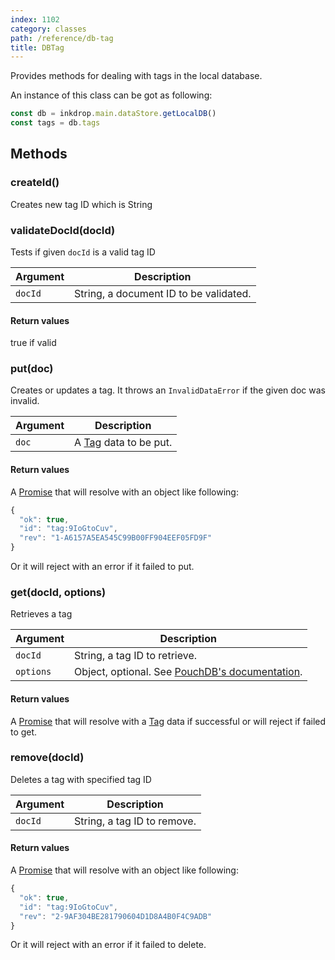 ```yaml
---
index: 1102
category: classes
path: /reference/db-tag
title: DBTag
---
```


Provides methods for dealing with tags in the local database.

An instance of this class can be got as following:

```js
const db = inkdrop.main.dataStore.getLocalDB()
const tags = db.tags
```

## Methods

### createId()

Creates new tag ID which is String

### validateDocId(docId)

Tests if given `docId` is a valid tag ID

| Argument | Description |
| -------- | ----------- |
| `docId` | String, a document ID to be validated.  |

#### Return values

true if valid

### put(doc)

Creates or updates a tag. It throws an `InvalidDataError` if the given doc was invalid.

| Argument | Description |
| -------- | ----------- |
| `doc` | A [Tag](/reference/data-models#a-nameresource-tagtaga) data to be put. |

#### Return values

A [Promise](https://developer.mozilla.org/en-US/docs/Web/JavaScript/Reference/Global_Objects/Promise) that will resolve with an object like following:

```js
{
  "ok": true,
  "id": "tag:9IoGtoCuv",
  "rev": "1-A6157A5EA545C99B00FF904EEF05FD9F"
}
```

Or it will reject with an error if it failed to put.

### get(docId, options)

Retrieves a tag

| Argument | Description |
| -------- | ----------- |
| `docId` | String, a tag ID to retrieve. |
| `options` | Object, optional. See [PouchDB's documentation](https://pouchdb.com/api.html#fetch_document). |

#### Return values

A [Promise](https://developer.mozilla.org/en-US/docs/Web/JavaScript/Reference/Global_Objects/Promise) that will resolve with a [Tag](/reference/data-models#a-nameresource-tagtaga) data if successful or will reject if failed to get.

### remove(docId)

Deletes a tag with specified tag ID

| Argument | Description |
| -------- | ----------- |
| `docId` | String, a tag ID to remove. |

#### Return values

A [Promise](https://developer.mozilla.org/en-US/docs/Web/JavaScript/Reference/Global_Objects/Promise) that will resolve with an object like following:

```js
{
  "ok": true,
  "id": "tag:9IoGtoCuv",
  "rev": "2-9AF304BE281790604D1D8A4B0F4C9ADB"
}
```

Or it will reject with an error if it failed to delete.
